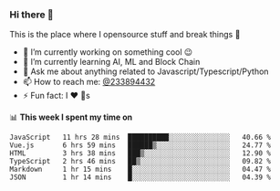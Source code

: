 ### Hi there 👋

<!--
**a233894432/a233894432** is a ✨ _special_ ✨ repository because its `README.md` (this file) appears on your GitHub profile.

Here are some ideas to get you started:

- 🔭 I’m currently working on ...
- 🌱 I’m currently learning ...
- 👯 I’m looking to collaborate on ...
- 🤔 I’m looking for help with ...
- 💬 Ask me about ...
- 📫 How to reach me: ...
- 😄 Pronouns: ...
- ⚡ Fun fact: ...
-->
 
 
This is the place where I opensource stuff and break things :rofl:

- 🔭 I’m currently working on something cool :wink:
- 🌱 I’m currently learning AI, ML and Block Chain
- 💬 Ask me about anything related to Javascript/Typescript/Python
- 📫 How to reach me: [@233894432](https://twitter.com/233894432)
- ⚡ Fun fact: I :heart: :dog:s

📊 **This week I spent my time on**
<!--START_SECTION:waka-->

```text
JavaScript   11 hrs 28 mins  ██████████░░░░░░░░░░░░░░░   40.66 %
Vue.js       6 hrs 59 mins   ██████▒░░░░░░░░░░░░░░░░░░   24.77 %
HTML         3 hrs 38 mins   ███▒░░░░░░░░░░░░░░░░░░░░░   12.90 %
TypeScript   2 hrs 46 mins   ██▒░░░░░░░░░░░░░░░░░░░░░░   09.82 %
Markdown     1 hr 15 mins    █░░░░░░░░░░░░░░░░░░░░░░░░   04.47 %
JSON         1 hr 14 mins    █░░░░░░░░░░░░░░░░░░░░░░░░   04.39 %
```

<!--END_SECTION:waka-->

